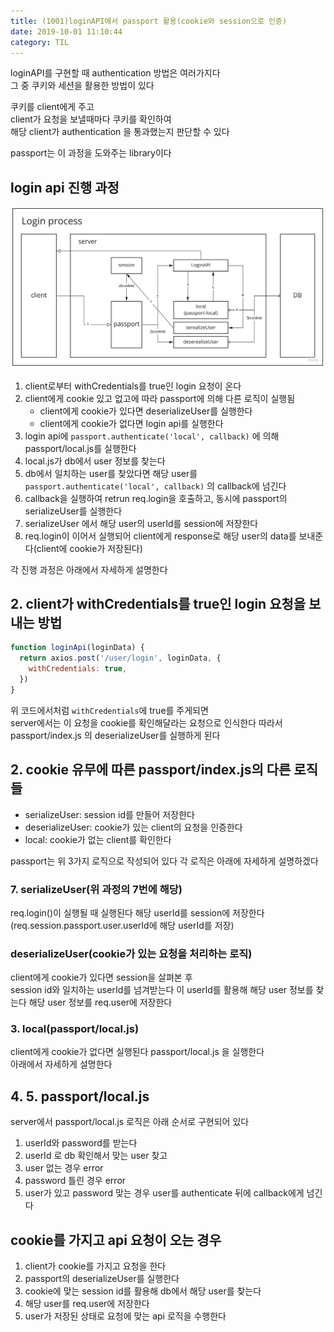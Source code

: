 ```yaml
---
title: (1001)loginAPI에서 passport 활용(cookie와 session으로 인증)
date: 2019-10-01 11:10:44
category: TIL
---
```


loginAPI를 구현할 때 authentication 방법은 여러가지다  
그 중 쿠키와 세션을 활용한 방법이 있다

쿠키를 client에게 주고  
client가 요청을 보낼때마다 쿠키를 확인하여  
해당 client가 authentication 을 통과했는지 판단할 수 있다

passport는 이 과정을 도와주는 library이다

## login api 진행 과정

![](images/1001_process.jpg)

1. client로부터 withCredentials를 true인 login 요청이 온다
2. client에게 cookie 있고 없고에 따라 passport에 의해 다른 로직이 실행됨
   - client에게 cookie가 있다면 deserializeUser를 실행한다
   - client에게 cookie가 없다면 login api를 실행한다
3. login api에 `passport.authenticate('local', callback)` 에 의해 passport/local.js를 실행한다
4. local.js가 db에서 user 정보를 찾는다
5. db에서 일치하는 user를 찾았다면 해당 user를 `passport.authenticate('local', callback)` 의 callback에 넘긴다
6. callback을 실행하여 retrun req.login을 호출하고, 동시에 passport의 serializeUser를 실행한다
7. serializeUser 에서 해당 user의 userId를 session에 저장한다
8. req.login이 이어서 실행되어 client에게 response로 해당 user의 data를 보내준다(client에 cookie가 저장된다)

각 진행 과정은 아래에서 자세하게 설명한다

## 2. client가 withCredentials를 true인 login 요청을 보내는 방법

```js
function loginApi(loginData) {
  return axios.post('/user/login', loginData, {
    withCredentials: true,
  })
}
```

위 코드에서처럼 `withCredentials`에 true를 주게되면  
server에서는 이 요청을 cookie를 확인해달라는 요청으로 인식한다
따라서 passport/index.js 의 deserializeUser를 실행하게 된다

## 2. cookie 유무에 따른 passport/index.js의 다른 로직들

- serializeUser: session id를 만들어 저장한다
- deserializeUser: cookie가 있는 client의 요청을 인증한다
- local: cookie가 없는 client를 확인한다

passport는 위 3가지 로직으로 작성되어 있다
각 로직은 아래에 자세하게 설명하겠다

### 7. serializeUser(위 과정의 7번에 해당)

req.login()이 실행될 때 실행된다
해당 userId를 session에 저장한다  
(req.session.passport.user.userId에 해당 userId를 저장)

### deserializeUser(cookie가 있는 요청을 처리하는 로직)

client에게 cookie가 있다면 session을 살펴본 후  
session id와 일치하는 userId를 넘겨받는다
이 userId를 활용해 해당 user 정보를 찾는다
해당 user 정보를 req.user에 저장한다

### 3. local(passport/local.js)

client에게 cookie가 없다면 실행된다
passport/local.js 을 실행한다  
아래에서 자세하게 설명한다

## 4. 5. passport/local.js

server에서 passport/local.js 로직은 아래 순서로 구현되어 있다

1. userId와 password를 받는다
2. userId 로 db 확인해서 맞는 user 찾고
3. user 없는 경우 error
4. password 틀린 경우 error
5. user가 있고 password 맞는 경우 user를 authenticate 뒤에 callback에게 넘긴다

## cookie를 가지고 api 요청이 오는 경우

1. client가 cookie를 가지고 요청을 한다
2. passport의 deserializeUser를 실행한다
3. cookie에 맞는 session id를 활용해 db에서 해당 user를 찾는다
4. 해당 user를 req.user에 저장한다
5. user가 저장된 상태로 요청에 맞는 api 로직을 수행한다
